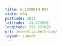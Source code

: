 ```yaml
---
title: ELIZABETH BAY
state: NSW
postcode: 2011
latitude: -33.873599
longitude: 151.221626
url: /nsw/elizabeth-bay/
layout: suburb
---
```

